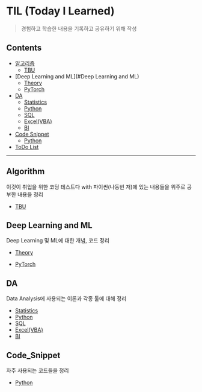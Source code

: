 # TIL (Today I Learned)

> 경험하고 학습한 내용을 기록하고 공유하기 위해 작성

## Contents

- [알고리즘](#알고리즘)
  - [TBU](./Algorithm/README.md)
- [Deep Learning and ML](#Deep Learning and ML)
  - [Theory](./Deep_Learning_ML/Theory/README.md)
  - [PyTorch](./Deep_Learning_ML/PyTorch/README.md)
- [DA](#DA)
  - [Statistics](./DA/Statistics/README.md)
  - [Python](./DA/Python/README.md)
  - [SQL](./DA/SQL/README.md)
  - [Excel(VBA)](./DA/Excel(VBA)/README.md)
  - [BI](./DA/BI/README.md)
- [Code Snippet](#Code_Snippet)
  - [Python](#Python)
- [ToDo List](./ToDo/README.md)

--------------------------

## Algorithm

이것이 취업을 위한 코딩 테스트다 with 파이썬(나동빈 저)에 있는 내용들을 위주로 공부한 내용을 정리

- [TBU](./Algorithm/README.md)



## Deep Learning and ML

Deep Learning 및 ML에 대한 개념, 코드 정리

- [Theory](./Deep_Learning_ML/Theory/README.md)

- [PyTorch](./Deep_Learning_ML/PyTorch/README.md)

  

## DA

Data Analysis에 사용되는 이론과 각종 툴에 대해 정리

- [Statistics](./DA/Statistics/README.md)
- [Python](./DA/Python/README.md)
- [SQL](./DA/SQL/README.md)
- [Excel(VBA)](./DA/Excel(VBA)/README.md)
- [BI](./DA/BI/README.md)



## Code_Snippet

자주 사용되는 코드들을 정리

- [Python](./Code_Snippet/Python/README.md)



